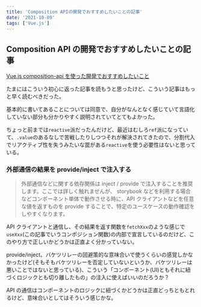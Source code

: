 ```yaml
---
title: 'Composition APIの開発でおすすめしたいことの記事'
date: '2021-10-09'
tags: ['Vue.js']
---
```


## Composition API の開発でおすすめしたいことの記事

[Vue\.js composition\-api を使った開発でおすすめしたいこと](https://zenn.dev/sterashima78/articles/607bcaa644b848)

たまにはこういう初心に返った記事を読もうと思ったけど、こういう記事はもっと早く読むべきだった。

基本的に書いてあることについては同意で、自分がなんとなく感じていて言語化していない部分も分かりやすく説明されていてとてもよかった。

ちょっと前までは`reactive`派だったんだけど、最近はむしろ`ref`派になっていて、`.value`のあるなしで苦戦したりしつつそれが解決されてきたので、分割代入でリアクティブ性を失うみたいな罠がある`reactive`を使う必要性はないと思っている。

### 外部通信の結果を provide/inject で注入する

> 外部通信などに関する依存関係は inject / provide で注入することを推奨します。ここでは詳しく触れませんが、 storybook などを利用する場合などコンポーネント単体で動作させる時に、API クライアントなどを任意な値を返すものを provide することで、特定のユースケースの動作確認をしやすくなります。

API クライアントと通信し、その結果を返す関数を`fetchXxx`のような感じで`useXxx`(この記事でいうコンポジション関数)の内部で宣言しているのだけど、このやり方で正しいかどうかは正直よく分かっていない。

provide/inject、バケツリレーの回避策的な意味合いで使うくらいの感覚しかなかったけど(そもそもバケツリレーを否定していないというか、バケツリレーは悪いことではないと思っている)、こういう「コンポーネント(UI)ともそれに紐づくロジックとも切り離したもの」の注入に使えばいいのだろうか？

API の通信はコンポーネントのロジックに紐づくかどうかは正直どっちともとれるけど、意味合いとしてはそういう感じかな。
